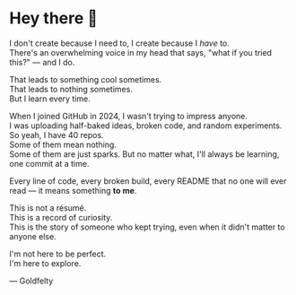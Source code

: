# Hey there 👋

I don't create because I need to, I create because I *have* to.  
There's an overwhelming voice in my head that says, "what if you tried this?" — and I do.  

That leads to something cool sometimes.  
That leads to nothing sometimes.  
But I learn every time.  

When I joined GitHub in 2024, I wasn't trying to impress anyone.  
I was uploading half-baked ideas, broken code, and random experiments.  
So yeah, I have 40 repos.  
Some of them mean nothing.  
Some of them are just sparks. 
But no matter what, I'll always be learning, one commit at a time.

Every line of code, every broken build, every README that no one will ever read — it means something **to me**.

This is not a résumé.  
This is a record of curiosity.  
This is the story of someone who kept trying, even when it didn't matter to anyone else.  

I'm not here to be perfect.  
I'm here to explore.

— Goldfelty
